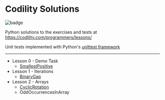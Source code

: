 # Codility Solutions
![badge](https://img.shields.io/badge/correctness-100%25-success)

Python solutions to the exercises and tests at https://codility.com/programmers/lessons/

Unit tests implemented with Python's [unittest framework](https://docs.python.org/3/library/unittest.html)

***

* Lesson 0 - Demo Task 
  * [SmallestPositive](https://github.com/beatrizmakowski/codility/blob/main/lesson00_demoTask/smallestPositive.py)
* Lesson 1 - Iterations
  * [BinaryGap](https://github.com/beatrizmakowski/codility/blob/main/lesson01_iterations/binaryGap.py)
* Lesson 2 - Arrays
  * [CyclicRotation](https://github.com/beatrizmakowski/codility/blob/main/lesson02_arrays/cyclicRotation.py)
  * OddOccurrencesInArray
